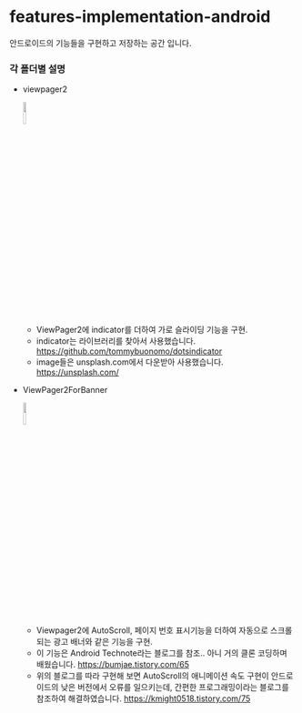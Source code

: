 # features-implementation-android
안드로이드의 기능들을 구현하고 저장하는 공간 입니다.

### 각 폴더별 설명
- viewpager2 
  
  <img width="10%" src="https://user-images.githubusercontent.com/81162740/199494555-aa3b1d52-5ea4-4bb5-b3c8-767f8aab049c.gif">
  
  - ViewPager2에 indicator를 더하여 가로 슬라이딩 기능을 구현.
  - indicator는 라이브러리를 찾아서 사용했습니다. <https://github.com/tommybuonomo/dotsindicator>
  - image들은 unsplash.com에서 다운받아 사용했습니다. <https://unsplash.com/>
  
  
- ViewPager2ForBanner

  <img width="10%" src="https://user-images.githubusercontent.com/81162740/199497484-d63e2d67-d3e5-43de-bacd-485ec169623d.gif">

  - Viewpager2에 AutoScroll, 페이지 번호 표시기능을 더하여 자동으로 스크롤 되는 광고 배너와 같은 기능을 구현.
  - 이 기능은 Android Technote라는 블로그를 참조.. 아니 거의 클론 코딩하며 배웠습니다. <https://bumjae.tistory.com/65>
  - 위의 블로그를 따라 구현해 보면 AutoScroll의 애니메이션 속도 구현이 안드로이드의 낮은 버전에서 오류를 일으키는데, 간편한 프로그래밍이라는 블로그를 참조하여 해결하였습니다. <https://kmight0518.tistory.com/75>
